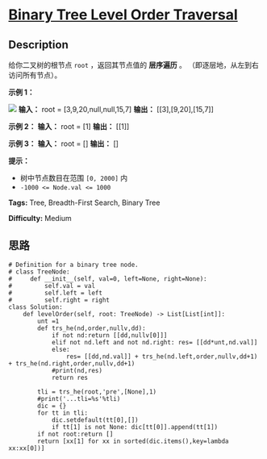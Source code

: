 # [Binary Tree Level Order Traversal][title]

## Description

给你二叉树的根节点 `root` ，返回其节点值的 **层序遍历** 。 （即逐层地，从左到右访问所有节点）。



**示例 1：**

![](https://assets.leetcode.com/uploads/2021/02/19/tree1.jpg)
            **输入：** root = [3,9,20,null,null,15,7]    **输出：** [[3],[9,20],[15,7]]    

**示例 2：**
            **输入：** root = [1]    **输出：** [[1]]    

**示例 3：**
            **输入：** root = []    **输出：** []    



**提示：**

  * 树中节点数目在范围 `[0, 2000]` 内
  * `-1000 <= Node.val <= 1000`


**Tags:** Tree, Breadth-First Search, Binary Tree

**Difficulty:** Medium

## 思路

``` python3
# Definition for a binary tree node.
# class TreeNode:
#     def __init__(self, val=0, left=None, right=None):
#         self.val = val
#         self.left = left
#         self.right = right
class Solution:
    def levelOrder(self, root: TreeNode) -> List[List[int]]:
        unt =1
        def trs_he(nd,order,nullv,dd):
            if not nd:return [[dd,nullv[0]]]
            elif not nd.left and not nd.right: res= [[dd*unt,nd.val]]
            else:
                res= [[dd,nd.val]] + trs_he(nd.left,order,nullv,dd+1) + trs_he(nd.right,order,nullv,dd+1)
            #print(nd,res)
            return res        

        tli = trs_he(root,'pre',[None],1)
        #print('...tli=%s'%tli)
        dic = {}
        for tt in tli:
            dic.setdefault(tt[0],[])
            if tt[1] is not None: dic[tt[0]].append(tt[1])
        if not root:return []
        return [xx[1] for xx in sorted(dic.items(),key=lambda xx:xx[0])]       
```

[title]: https://leetcode-cn.com/problems/binary-tree-level-order-traversal
